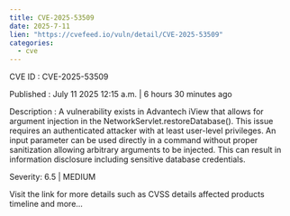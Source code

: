 ```yaml
--- 
title: CVE-2025-53509
date: 2025-7-11
lien: "https://cvefeed.io/vuln/detail/CVE-2025-53509"
categories:
  - cve
---
```


CVE ID : CVE-2025-53509

Published :  July 11
2025
12:15 a.m. | 6 hours
30 minutes ago

Description : A vulnerability exists in Advantech iView that allows for argument 
injection in the NetworkServlet.restoreDatabase(). This issue requires 
an authenticated attacker with at least user-level privileges. An input 
parameter can be used directly in a command without proper sanitization
allowing arbitrary arguments to be injected. This can result in 
information disclosure
including sensitive database credentials.

Severity: 6.5 | MEDIUM

Visit the link for more details
such as CVSS details
affected products
timeline
and more...
